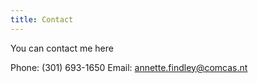 ```yaml
---
title: Contact
---
```


You can contact me here

Phone: (301) 693-1650
Email: annette.findley@comcas.nt
